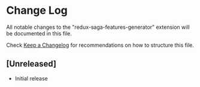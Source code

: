 # Change Log

All notable changes to the "redux-saga-features-generator" extension will be documented in this file.

Check [Keep a Changelog](http://keepachangelog.com/) for recommendations on how to structure this file.

## [Unreleased]

- Initial release